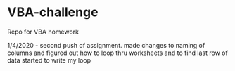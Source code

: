 # VBA-challenge
Repo for VBA homework

1/4/2020 - second push of assignment. made changes to naming of columns and figured out how to loop thru worksheets and to find last row of data
started to write my loop 
